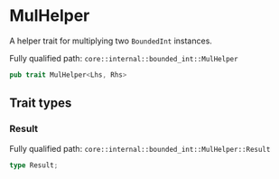 # MulHelper

A helper trait for multiplying two `BoundedInt` instances.

Fully qualified path: `core::internal::bounded_int::MulHelper`

```rust
pub trait MulHelper<Lhs, Rhs>
```

## Trait types

### Result

Fully qualified path: `core::internal::bounded_int::MulHelper::Result`

```rust
type Result;
```


